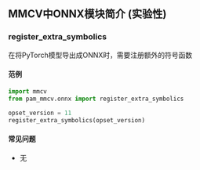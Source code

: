 ## MMCV中ONNX模块简介 (实验性)

### register_extra_symbolics

在将PyTorch模型导出成ONNX时，需要注册额外的符号函数

#### 范例

```python
import mmcv
from pam_mmcv.onnx import register_extra_symbolics

opset_version = 11
register_extra_symbolics(opset_version)
```

#### 常见问题

- 无
